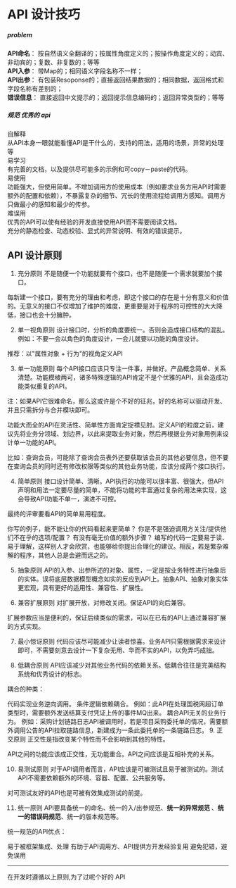 # API 设计技巧

##### problem
**API命名**： 按自然语义全翻译的；按属性角度定义的；按操作角度定义的；动宾、非动宾的；复数、非复数的；等等<br />
**API入参**： 带Map的；相同语义字段名称不一样； <br />
**API出参**： 有包装Resoponse的；直接返回结果数据的；相同数据，返回格式和字段名称有差别的； <br />
**错误信息**： 直接返回中文提示的；返回提示信息编码的；返回异常类型的；等等 <br />


##### 规范 优秀的 api
自解释 <br />
从API本身一眼就能看懂API是干什么的，支持的用法，适用的场景，异常的处理等<br />
易学习 <br />
有完善的文档，以及提供尽可能多的示例和可copy－paste的代码。 <br />
易使用<br />
功能强大，但使用简单。不增加调用方的使用成本（例如要求业务方用API时需要额外的配置和依赖），不暴露复杂的细节、冗长的使用流程给调用方感知。调用方只做最小的感知和最少的传参。<br />
难误用<br />
优秀的API可以使有经验的开发直接使用API而不需要阅读文档。 <br />
充分的静态检查、动态校验、显式的异常说明、有效的错误提示。 <br />



##  API 设计原则

1. 充分原则
   不是随便一个功能就要有个接口，也不是随便一个需求就要加个接口。

每新建一个接口，要有充分的理由和考虑，即这个接口的存在是十分有意义和价值的。无意义的接口不仅增加了维护的难度，更重要是对于程序的可控性的大大降低，接口也会十分臃肿。

2. 单一视角原则
   设计接口时，分析的角度要统一。否则会造成接口结构的混乱。例如：不要一会以角色的角度设计，一会儿就要以功能的角度设计。

推荐：以"属性对象 + 行为"的视角定义API

3. 单一功能原则
   每个API接口应该只专注一件事，并做好。产品概念简单、关系清楚。功能模棱两可，诸多特殊逻辑的API肯定不是个优雅的API，且会造成功能类似重复的API。

注：如果API它很难命名，那么这或许是个不好的征兆，好的名称可以驱动开发、并且只需拆分与合并模块即可。

功能大而全的API在灵活性、简单性方面肯定捉襟见肘。定义API的粒度之前，建议先将业务分领域、划边界，以此来提取业务对象，然后再根据业务对象用例来设计单一功能的API。

比如：查询会员，可能除了查询会员表外还要获取该会员的其他必要信息，但不要在查询会员的同时还有修改权限等类似的其他业务功能，应该分成两个接口执行。

4. 简单原则
   接口设计简单、清晰。API执行的功能可以很丰富、很强大，但API声明和用法一定要尽量的简单，不能将功能的丰富通过复杂的用法来实现，这会导致API功能不单一，演进不可控。

最终的评审要看API的简单易用程度。

你写的例子，能不能让你的代码看起来更简单？
你是不是强迫调用方关注/提供他们不在乎的选项/配置？
有没有毫无价值的额外步骤？
编写的代码一定要易于读、易于理解，这样别人才会欣赏，也能够给你提出合理化的建议。相反，若是繁杂难解的程序，其他人总是会避而远之的。

5. 抽象原则
   API的入参、出参所述的对象、属性，一定是按业务特性进行抽象后的实体。误将底层数据模型概念如实的反应到API上。抽象API、抽象对象实体更宏观，具有更好的适用性、兼容性、扩展性。

6. 兼容扩展原则
   对扩展开放，对修改关闭。保证API的向后兼容。

扩展参数应当是便利的，保证后续类似的需求，可以在已有的API上通过兼容扩展的方式实现。

7. 最小惊讶原则
   代码应该尽可能减少让读者惊喜。业务API只需根据需求来设计即可，不需要刻意去设计一下复杂无用、华而不实的API，以免弄巧成拙。

8. 低耦合原则
   API应该减少对其他业务代码的依赖关系。低耦合往往是完美结构系统和优秀设计的标志。

耦合的种类：

代码实现业务逆向调用。
条件逻辑依赖耦合。 例如：此API在处理国税网超订单类型时，需要额外发送结算支付凭证上传的事件MQ出来。
耦合API无关的业务行为。 例如：采购计划链路日志API被调用时，若是项目采购委托单的情况，需要额外调用公告的API拉取链路信息，新建成为一条此委托单的一条链路日志。
9. 正交原则
   正交性是指改变某个特性而不会影响到其他的特性。

API之间的功能应该成正交性，无功能重合。API之间应该是互相补充的关系。

10. 易测试原则
    对于API调用者而言，API应该是可被测试且易于被测试的。测试API不需要依赖额外的环境、容器、配置、公共服务等。

对可测试友好的API也是可被有效集成测试的前提。

11. 统一原则
    API要具备统一的命名、统一的入/出参规范、**统一的异常规范** 、**统一的错误码规范**、统一的版本规范等。

统一规范的API优点：

易于被框架集成、处理
有助于API调用方、API提供方开发经验复用
避免犯错，避免误用

--- 

在开发时遵循以上原则,为了过呢个好的 API